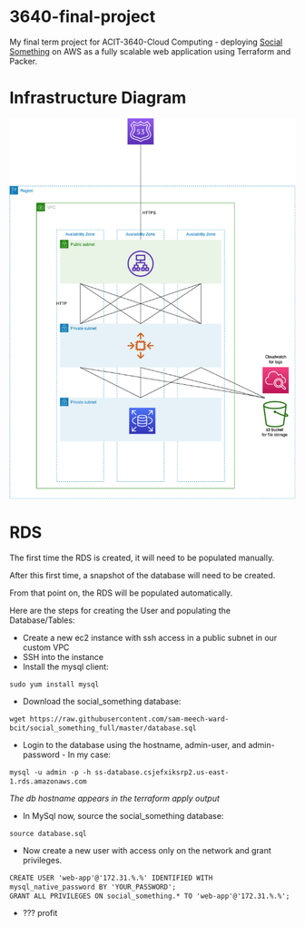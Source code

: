 # 3640-final-project
My final term project for ACIT-3640-Cloud Computing - deploying [Social Something](https://github.com/sam-meech-ward-bcit/social_something_full) on AWS as a fully scalable web application using Terraform and Packer.

# Infrastructure Diagram
![infrastructure diagram](https://raw.githubusercontent.com/confy/3640-final-project/main/infra_diagram.png)

# RDS


The first time the RDS is created, it will need to be populated manually.

After this first time, a snapshot of the database will need to be created. 

From that point on, the RDS will be populated automatically. 

Here are the steps for creating the User and populating the Database/Tables:

* Create a new ec2 instance with ssh access in a public subnet in our custom VPC
* SSH into the instance
* Install the mysql client: 

```
sudo yum install mysql
```

* Download the social_something database:

```
wget https://raw.githubusercontent.com/sam-meech-ward-bcit/social_something_full/master/database.sql
```

* Login to the database using the hostname, admin-user, and admin-password - In my case:

```  
mysql -u admin -p -h ss-database.csjefxiksrp2.us-east-1.rds.amazonaws.com 
```
*The db hostname appears in the terraform apply output*

* In MySql now, source the social_something database:
```
source database.sql
```
* Now create a new user with access only on the network and grant privileges.
```
CREATE USER 'web-app'@'172.31.%.%' IDENTIFIED WITH mysql_native_password BY 'YOUR_PASSWORD';
GRANT ALL PRIVILEGES ON social_something.* TO 'web-app'@'172.31.%.%';
```

* ??? profit